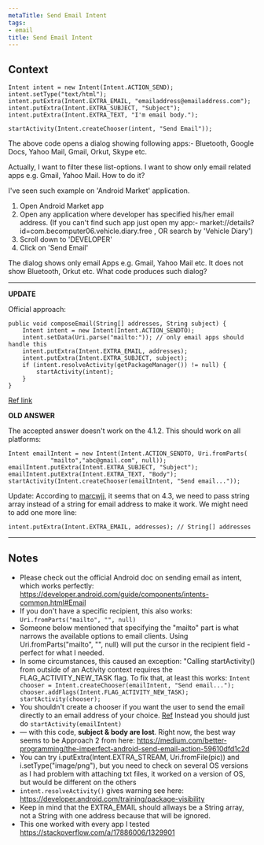 ```yaml
---
metaTitle: Send Email Intent
tags:
- email
title: Send Email Intent
---
```


## Context


```
Intent intent = new Intent(Intent.ACTION_SEND);
intent.setType("text/html");
intent.putExtra(Intent.EXTRA_EMAIL, "emailaddress@emailaddress.com");
intent.putExtra(Intent.EXTRA_SUBJECT, "Subject");
intent.putExtra(Intent.EXTRA_TEXT, "I'm email body.");

startActivity(Intent.createChooser(intent, "Send Email"));

```

The above code opens a dialog showing following apps:- Bluetooth, Google Docs, Yahoo Mail, Gmail, Orkut, Skype etc.


Actually, I want to filter these list-options. I want to show only email related apps e.g. Gmail, Yahoo Mail. How to do it?


I've seen such example on 'Android Market' application. 


1. Open Android Market app
2. Open any application where developer has specified his/her email address. (If you can't find such app just open my app:- market://details?id=com.becomputer06.vehicle.diary.free , OR search by 'Vehicle Diary')
3. Scroll down to 'DEVELOPER'
4. Click on 'Send Email'


The dialog shows only email Apps e.g. Gmail, Yahoo Mail etc. It does not show Bluetooth, Orkut etc. What code produces such dialog?



---

**UPDATE**


Official approach:



```
public void composeEmail(String[] addresses, String subject) {
    Intent intent = new Intent(Intent.ACTION_SENDTO);
    intent.setData(Uri.parse("mailto:")); // only email apps should handle this
    intent.putExtra(Intent.EXTRA_EMAIL, addresses);
    intent.putExtra(Intent.EXTRA_SUBJECT, subject);
    if (intent.resolveActivity(getPackageManager()) != null) {
        startActivity(intent);
    }
}

```

[Ref link](https://developer.android.com/guide/components/intents-common.html#Email)


**OLD ANSWER**


The accepted answer doesn't work on the 4.1.2. This should work on all platforms:



```
Intent emailIntent = new Intent(Intent.ACTION_SENDTO, Uri.fromParts(
            "mailto","abc@gmail.com", null));
emailIntent.putExtra(Intent.EXTRA_SUBJECT, "Subject");
emailIntent.putExtra(Intent.EXTRA_TEXT, "Body");
startActivity(Intent.createChooser(emailIntent, "Send email..."));

```

Update: According to [marcwjj](https://stackoverflow.com/users/1446995/marcwjj), it seems that on 4.3, we need to pass string array instead of a string for email address to make it work. We might need to add one more line:



```
intent.putExtra(Intent.EXTRA_EMAIL, addresses); // String[] addresses

```


---

## Notes

- Please check out the official Android doc on sending email as intent, which works perfectly: https://developer.android.com/guide/components/intents-common.html#Email
- If you don't have a specific recipient, this also works: `Uri.fromParts("mailto", "", null)`
- Someone below mentioned that specifying the "mailto" part is what narrows the available options to email clients. Using Uri.fromParts("mailto", "", null) will put the cursor in the recipient field - perfect for what I needed.
- In some circumstances, this caused an exception: "Calling startActivity() from outside of an Activity context requires the FLAG_ACTIVITY_NEW_TASK flag. To fix that, at least this works:
`Intent chooser = Intent.createChooser(emailIntent, "Send email...");
chooser.addFlags(Intent.FLAG_ACTIVITY_NEW_TASK);
startActivity(chooser);`
- You shouldn't create a chooser if you want the user to send the email directly to an email address of your choice. [Ref](https://developer.android.com/reference/android/content/Intent.html#ACTION_CHOOSER) Instead you should just do `startActivity(emailIntent)`
- — with this code, **subject & body are lost**. Right now, the best way seems to be Approach 2 from here: https://medium.com/better-programming/the-imperfect-android-send-email-action-59610dfd1c2d
- You can try i.putExtra(Intent.EXTRA_STREAM, Uri.fromFile(pic)) and i.setType("image/png"), but you need to check on several OS versions as I had problem with attaching txt files, it worked on a version of OS, but would be different on the others
- `intent.resolveActivity()` gives warning see here:  https://developer.android.com/training/package-visibility
- Keep in mind that the EXTRA_EMAIL should allways be a String array, not a String with one address because that will be ignored.
- This one worked with every app I tested https://stackoverflow.com/a/17886006/1329901

